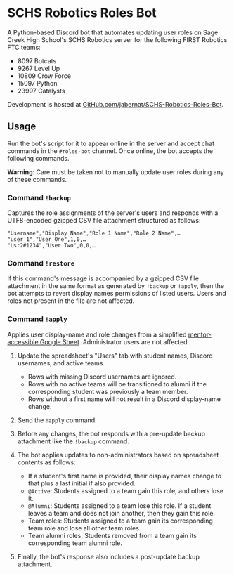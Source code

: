 # SCHS Robotics Roles Bot

A Python-based Discord bot that automates updating user roles on Sage Creek High
School's SCHS Robotics server for the following FIRST Robotics FTC teams:
*   8097 Botcats
*   9267 Level Up
*   10809 Crow Force
*   15097 Python
*   23997 Catalysts

Development is hosted at [GitHub.com/jabernat/SCHS-Robotics-Roles-Bot](
https://github.com/jabernat/SCHS-Robotics-Roles-Bot ).


## Usage

Run the bot's script for it to appear online in the server and accept chat
commands in the `#roles-bot` channel.  Once online, the bot accepts the
following commands.

**Warning**: Care must be taken not to manually update user roles during any of
these commands.

### Command `!backup`
Captures the role assignments of the server's users and responds with a
UTF8-encoded gzipped CSV file attachment structured as follows:

```csv
"Username","Display Name","Role 1 Name","Role 2 Name",…
"user_1","User One",1,0,…
"Usr2#1234","User Two",0,0,…
```

### Command `!restore`
If this command's message is accompanied by a gzipped CSV file attachment in the
same format as generated by `!backup` or `!apply`, then the bot attempts to
revert display names permissions of listed users.  Users and roles not present
in the file are not affected.

### Command `!apply`
Applies user display-name and role changes from a simplified [mentor-accessible
Google Sheet](
https://docs.google.com/spreadsheets/d/12uITMXrY9U_Utq619Asrl-UaEYbTu896KDlj-u8ckMM/edit?usp=sharing
).  Administrator users are not affected.

1.  Update the spreadsheet's "Users" tab with student names, Discord usernames,
    and active teams.
    *   Rows with missing Discord usernames are ignored.
    *   Rows with no active teams will be transitioned to alumni if the
        corresponding student was previously a team member.
    *   Rows without a first name will not result in a Discord display-name
        change.

2.  Send the `!apply` command.

3.  Before any changes, the bot responds with a pre-update backup attachment
    like the `!backup` command.

4.  The bot applies updates to non-administrators based on spreadsheet contents
    as follows:
    *   If a student's first name is provided, their display names change to
        that plus a last initial if also provided.
    *   `@Active`: Students assigned to a team gain this role, and others lose
        it.
    *   `@Alumni`: Students assigned to a team lose this role.  If a student
        leaves a team and does not join another, then they gain this role.
    *   Team roles: Students assigned to a team gain its corresponding team role
        and lose all other team roles.
    *   Team alumni roles: Students removed from a team gain its corresponding
        team alumni role.

5.  Finally, the bot's response also includes a post-update backup attachment.
